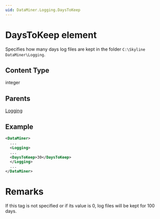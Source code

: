 ```yaml
---
uid: DataMiner.Logging.DaysToKeep
---
```


# DaysToKeep element

Specifies how many days log files are kept in the folder `C:\Skyline DataMiner\Logging`.

## Content Type

integer

## Parents

[Logging](xref:DataMiner.Logging)

## Example

```xml
<DataMiner>
  ...
  <Logging>
  ...
  <DaysToKeep>30</DaysToKeep>
  </Logging>
  ...
</DataMiner>
```

# Remarks

If this tag is not specified or if its value is 0, log files will be kept for 100 days.